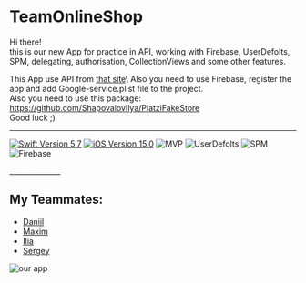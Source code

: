 # TeamOnlineShop

Hi there!\
this is our new App for practice in API, working with Firebase, UserDefolts, SPM, delegating, authorisation, CollectionViews and some other features. 

This App use API from [that site]([https://newsapi.org/](https://fakeapi.platzi.com/en/rest/products/))\
Also you need to use Firebase, register the app and add Google-service.plist file to the project.\
Also you need to use this package: https://github.com/ShapovalovIlya/PlatziFakeStore \
Good luck ;)
______________
<p align="left"> 
<a href="https://swift.org">
<img src="https://img.shields.io/badge/Swift-5.7-orange" alt="Swift Version 5.7" /></a>
<a href="https://developer.apple.com/ios/">
<img src="https://img.shields.io/badge/iOS-15.0%2B-success" alt="iOS Version 15.0"/></a>
<img src="https://img.shields.io/badge/MVP-ff69b4" alt="MVP" /></a>
<img src="https://img.shields.io/badge/UserDefolts-purple" alt="UserDefolts" /></a>
<img src="https://img.shields.io/badge/SPM-success" alt="SPM"/></a>
<img src="https://img.shields.io/badge/Firebase-orange" alt="Firebase" /></a>
</p>
______________

## My Teammates:
 - [Daniil](https://github.com/DaniilMurzin)
 - [Maxim](https://github.com/Dual-Ice)
 - [Ilia](https://github.com/ShapovalovIlya)
 - [Sergey](https://github.com/s9888556)

![our app]()
